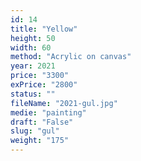 ```yaml
---
id: 14
title: "Yellow"
height: 50
width: 60
method: "Acrylic on canvas"
year: 2021
price: "3300"
exPrice: "2800"
status: ""
fileName: "2021-gul.jpg"
medie: "painting"
draft: "False"
slug: "gul"
weight: "175"
---
```

